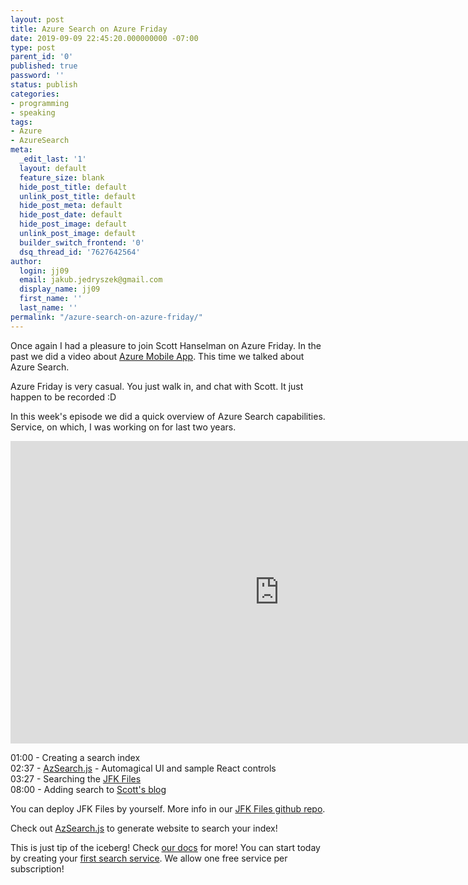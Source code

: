 ```yaml
---
layout: post
title: Azure Search on Azure Friday
date: 2019-09-09 22:45:20.000000000 -07:00
type: post
parent_id: '0'
published: true
password: ''
status: publish
categories:
- programming
- speaking
tags:
- Azure
- AzureSearch
meta:
  _edit_last: '1'
  layout: default
  feature_size: blank
  hide_post_title: default
  unlink_post_title: default
  hide_post_meta: default
  hide_post_date: default
  hide_post_image: default
  unlink_post_image: default
  builder_switch_frontend: '0'
  dsq_thread_id: '7627642564'
author:
  login: jj09
  email: jakub.jedryszek@gmail.com
  display_name: jj09
  first_name: ''
  last_name: ''
permalink: "/azure-search-on-azure-friday/"
---
```

<p>Once again I had a pleasure to join Scott Hanselman on Azure Friday. In the past we did a video about <a href="https://jj09.net/azure-mobile-app-on-azure-friday/">Azure Mobile App</a>. This time we talked about Azure Search.</p>
<p>Azure Friday is very casual. You just walk in, and chat with Scott. It just happen to be recorded :D</p>
<p>In this week's episode we did a quick overview of Azure Search capabilities. Service, on which, I was working on for last two years.</p>
<p><iframe src="https://www.youtube.com/embed/6kw8SHwxp9c" width="860" height="484" frameborder="0" allowfullscreen="allowfullscreen"></iframe></p>
<p>01:00 - Creating a search index<br />
02:37 - <a href="https://github.com/jj09/azsearch.js">AzSearch.js</a> - Automagical UI and sample React controls<br />
03:27 - Searching the <a href="http://jfkfiles2.azurewebsites.net/">JFK Files</a><br />
08:00 - Adding search to <a href="http://hanselmansearch.azurewebsites.net/">Scott's blog</a></p>
<p>You can deploy JFK Files by yourself. More info in our <a href="https://github.com/microsoft/AzureSearch_JFK_Files">JFK Files github repo</a>.</p>
<p>Check out <a href="https://github.com/jj09/azsearch.js">AzSearch.js</a> to generate website to search your index!</p>
<p>This is just tip of the iceberg! Check <a href="https://docs.microsoft.com/en-us/azure/search/">our docs</a> for more! You can start today by creating your <a href="https://docs.microsoft.com/en-us/azure/search/search-create-service-portal">first search service</a>. We allow one free service per subscription!</p>
